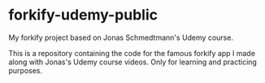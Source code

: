 # forkify-udemy-public

My forkify project based on Jonas Schmedtmann's Udemy course.

This is a repository containing the code for the famous forkify app I made along with Jonas's Udemy course videos. Only for learning and practicing purposes.
